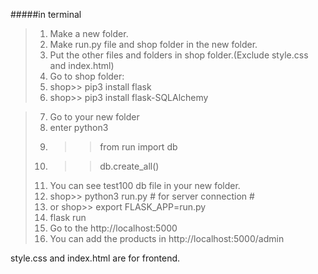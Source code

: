 #####in terminal
>1. Make a new folder.
>2. Make run.py file and shop folder in the new folder.
>3. Put the other files and folders in shop folder.(Exclude style.css and index.html)
>4. Go to shop folder: 
>5. shop>> pip3 install flask
>6. shop>> pip3 install flask-SQLAlchemy

>7. Go to your new folder
>8. enter python3
>9. >>from run import db   
>10. >> db.create_all()
>11. You can see test100 db file in your new folder.
>12. shop>> python3 run.py    # for server connection #
>13. or shop>> export FLASK_APP=run.py 
>14. flask run
>15. Go to the http://localhost:5000
>15. You can add the products in http://localhost:5000/admin



style.css and index.html are for frontend. 


